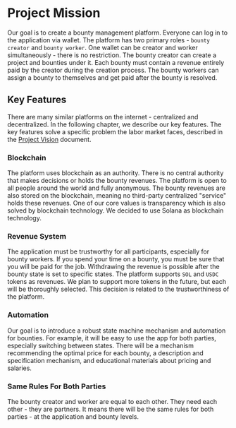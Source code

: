 # Project Mission

Our goal is to create a bounty management platform. Everyone can log in to the application via wallet. The platform has two primary roles - `bounty creator` and `bounty worker`. One wallet can be creator and worker simultaneously - there is no restriction. The bounty creator can create a project and bounties under it. Each bounty must contain a revenue entirely paid by the creator during the creation process. The bounty workers can assign a bounty to themselves and get paid after the bounty is resolved.

## Key Features

There are many similar platforms on the internet - centralized and decentralized. In the following chapter, we describe our key features. The key features solve a specific problem the labor market faces, described in the [Project Vision](./VISION.md) document.

### Blockchain

The platform uses blockchain as an authority. There is no central authority that makes decisions or holds the bounty revenues. The platform is open to all people around the world and fully anonymous. The bounty revenues are also stored on the blockchain, meaning no third-party centralized "service" holds these revenues. One of our core values is transparency which is also solved by blockchain technology. We decided to use Solana as blockchain technology.

### Revenue System

The application must be trustworthy for all participants, especially for bounty workers. If you spend your time on a bounty, you must be sure that you will be paid for the job. Withdrawing the revenue is possible after the bounty state is set to specific states. The platform supports `SOL` and `USDC` tokens as revenues. We plan to support more tokens in the future, but each will be thoroughly selected. This decision is related to the trustworthiness of the platform.

### Automation

Our goal is to introduce a robust state machine mechanism and automation for bounties. For example, it will be easy to use the app for both parties, especially switching between states. There will be a mechanism recommending the optimal price for each bounty, a description and specification mechanism, and educational materials about pricing and salaries.

### Same Rules For Both Parties

The bounty creator and worker are equal to each other. They need each other - they are partners. It means there will be the same rules for both parties - at the application and bounty levels.
